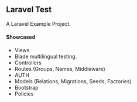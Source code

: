 ## Laravel Test
A Laravel Example Project.

#### Showcased

- Views
- Blade multilingual testing.
- Controllers
- Routes (Groups, Names, Middleware)
- AUTH
- Models (Relations, Migrations, Seeds, Factories)
- Bootstrap
- Policies